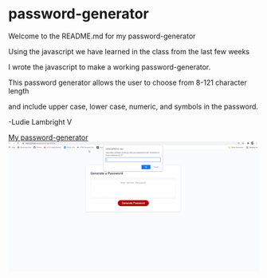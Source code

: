 # password-generator
Welcome to the README.md for my password-generator

Using the javascript we have learned in the class from the last few weeks

I wrote the javascript to make a working password-generator.

This password generator allows the user to choose from 8-121 character length

and include upper case, lower case, numeric, and symbols in the password.

-Ludie Lambright V

[My password-generator](https://veidul.github.io/password-generator/)
![Deployed screenshot](./Assets/images/deployed.png)
